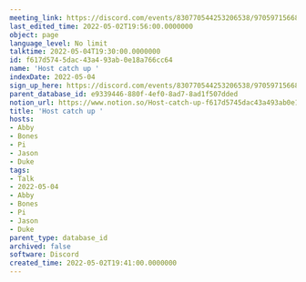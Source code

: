 ```yaml
---
meeting_link: https://discord.com/events/830770544253206538/970597156681568276
last_edited_time: 2022-05-02T19:56:00.0000000
object: page
language_level: No limit
talktime: 2022-05-04T19:30:00.0000000
id: f617d574-5dac-43a4-93ab-0e18a766cc64
name: 'Host catch up '
indexDate: 2022-05-04
sign_up_here: https://discord.com/events/830770544253206538/970597156681568276
parent_database_id: e9339446-880f-4ef0-8ad7-8ad1f507dded
notion_url: https://www.notion.so/Host-catch-up-f617d5745dac43a493ab0e18a766cc64
title: 'Host catch up '
hosts:
- Abby
- Bones
- Pi
- Jason
- Duke
tags:
- Talk
- 2022-05-04
- Abby
- Bones
- Pi
- Jason
- Duke
parent_type: database_id
archived: false
software: Discord
created_time: 2022-05-02T19:41:00.0000000
---
```





